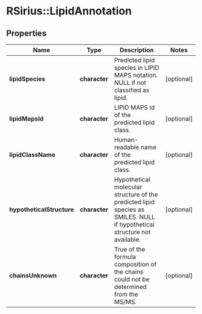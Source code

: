 # RSirius::LipidAnnotation


## Properties
Name | Type | Description | Notes
------------ | ------------- | ------------- | -------------
**lipidSpecies** | **character** | Predicted lipid species in LIPID MAPS notation.  NULL if not classified as lipid. | [optional] 
**lipidMapsId** | **character** | LIPID MAPS id of the predicted lipid class. | [optional] 
**lipidClassName** | **character** | Human-readable name of the predicted lipid class. | [optional] 
**hypotheticalStructure** | **character** | Hypothetical molecular structure of the predicted lipid species as SMILES.  NULL if hypothetical structure not available. | [optional] 
**chainsUnknown** | **character** | True of the formula composition of the chains could not be determined from the MS/MS. | [optional] 


